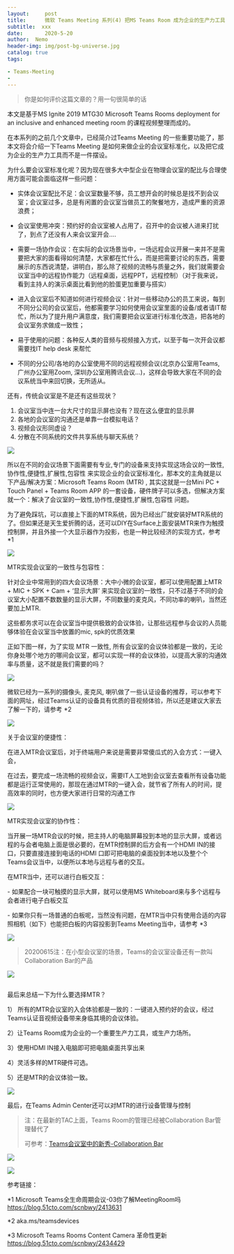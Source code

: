 ```yaml
---
layout:     post
title:      微软 Teams Meeting 系列(4) 把MS Teams Room 成为企业的生产力工具
subtitle:  xxx
date:       2020-5-20
author:  Nemo
header-img: img/post-bg-universe.jpg
catalog: true
tags:

- Teams-Meeting
- 
---
```


> 你是如何评价这篇文章的？用一句很简单的话

本文是基于MS Ignite 2019 MTG30 Microsoft Teams Rooms deployment for an inclusive and enhanced meeting room 的课程视频整理而成的。

在本系列的之前几个文章中，已经简介过Teams Meeting 的一些重要功能了，那本文将会介绍一下Teams Meeting 是如何来做企业的会议室标准化，以及把它成为企业的生产力工具而不是一件摆设。

为什么要会议室标准化呢？因为现在很多大中型企业在物理会议室的配比与合理使用方面可能会面临这样一些问题：

- 实体会议室配比不足：会议室数量不够，员工想开会的时候总是找不到会议室；会议室过多，总是有闲置的会议室当做员工的聚餐地方，造成严重的资源浪费；

- 会议室使用冲突：预约好的会议室被人占用了，召开中的会议被人进来打扰了，到点了还没有人来会议室开会….

- 需要一场协作会议：在实际的会议场景当中，一场远程会议开展一来并不是需要把大家的面看得如何清楚，大家都在忙什么，而是把需要讨论的东西，需要展示的东西说清楚，讲明白，那么除了视频的流畅与质量之外，我们就需要会议室当中的远程协作能力（远程桌面，远程PPT，远程控制）（对于我来说，看到主持人的演示桌面比看到他的脸蛋更加重要与搭实）

- 进入会议室后不知道如何进行视频会议：针对一些移动办公的员工来说，每到不同分公司的会议室后，他都需要学习如何使用会议室里面的设备/或者请IT帮忙，所以为了提升用户满意度，我们需要把会议室进行标准化改造，把各地的会议室务求做成一致性；

- 易于使用的问题：各种反人类的音频与视频接入方式，以至于每一次开会议都需要找IT help desk 来帮忙

- 不同的分公司/各地的办公室使用不同的远程视频会议(北京办公室用Teams, 广州办公室用Zoom, 深圳办公室用腾讯会议…)，这样会导致大家在不同的会议系统当中来回切换，无所适从。

还有，传统会议室是不是还有这些现状？

1. 会议室当中连一台大尺寸的显示屏也没有？现在这么便宜的显示屏
2. 各地的会议室的沟通还是单靠一台模拟电话？
3. 视频会议形同虚设？
4. 分散在不同系统的文件共享系统与聊天系统？

![](https://cdn.jsdelivr.net/gh/tangx007/tangx007.github.io/img/p1111141839b942f995e7d74739d6d7ad5cf46.png)

所以在不同的会议场景下面需要有专业,专门的设备来支持实现这场会议的一致性,协作性,便捷性,扩展性,包容性 来实现企业的会议室标准化，那本文的主角就是以下产品/解决方案：Microsoft Teams Room (MTR) , 其实这就是一台Mini PC + Touch Panel + Teams Room APP  的一套设备，硬件牌子可以多选，但解决方案就一个：解决了会议室的一致性,协作性,便捷性,扩展性,包容性 问题。

为了避免踩坑，可以直接上下面的MTR系统，因为已经出厂就安装好MTR系统的了。但如果还是天生爱折腾的话，还可以DIY在Surface上面安装MTR来作为触摸控制屏，并且外接一个大显示器作为投影，也是一种比较经济的实现方式，参考 *1

![](https://cdn.jsdelivr.net/gh/tangx007/tangx007.github.io/img/p22223a651040c1c9d32bd329f32e01b10c07.png)

MTR实现会议室的一致性与包容性：

针对企业中常用到的四大会议场景：大中小微的会议室，都可以使用配置上MTR + MIC + SPK + Cam + ‘显示大屏’ 来实现会议室的一致性，只不过基于不同的会议室大小配置不数数量的显示大屏，不同数量的麦克风，不同功率的喇叭，当然还要加上MTR.

这些都务求可以在会议室当中提供极致的会议体验，让那些远程参与会议的人员能够体验在会议室当中放置的mic, spk的优质效果

正如下图一样，为了实现 MTR 一致性, 所有会议室的会议体验都是一致的，无论你身处哪个地方的哪间会议室，都可以实现一样的会议体验，以提高大家的沟通效率与质量，这不就是我们需要的吗？

![](https://cdn.jsdelivr.net/gh/tangx007/tangx007.github.io/img/p33389e15565a25eb3fe8ec36fac791978a7.png)

微软已经为一系列的摄像头, 麦克风, 喇叭做了一些认证设备的推荐，可以参考下面的网址，经过Teams认证的设备具有优质的音视频体验，所以还是建议大家去了解一下的，请参考 *2

![](https://cdn.jsdelivr.net/gh/tangx007/tangx007.github.io/img/p40c0458f05e6c34e61cc83c92d07c1b59.png)

关于会议室的便捷性：

在进入MTR会议室后，对于终端用户来说是需要非常傻瓜式的入会方式：一键入会，

在过去，要完成一场流畅的视频会议，需要IT人工地到会议室去查看所有设备功能都是运行正常使用的，那现在通过MTR的一键入会，就节省了所有人的时间，提高效率的同时，也方便大家进行日常的沟通工作

![](https://cdn.jsdelivr.net/gh/tangx007/tangx007.github.io/img/p55559800727a0f40ded31cd21af594fe64df.png)

MTR实现会议室的协作性：

当开展一场MTR会议的时候，把主持人的电脑屏幕投到本地的显示大屏，或者远程的与会者电脑上面是很必要的，在MTR控制屏的后方会有一个HDMI IN的接口，只要直接连接到电话的HDMI 口即可把电脑的桌面投到本地以及整个个Teams会议当中，以便所以本地与远程与者的交互。



在MTR当中，还可以进行白板交互：

\- 如果配合一块可触摸的显示大屏，就可以使用MS Whiteboard来与多个远程与会者进行电子白板交互

\- 如果你只有一场普通的白板呢，当然没有问题，在MTR当中只有使用合适的内容照相机（如下）也能把白板的内容投影到Teams Meeting当中，请参考 *3

![](C:\Users\Nemo\Documents\GitHub\tangx007\img\p6666a1523fb709ef0aae94959a1776afe041.png)

> 20200615注：在小型会议室的场景，Teams的会议室设备还有一款叫Collaboration Bar的产品

![](C:\Users\Nemo\Documents\GitHub\tangx007\img\p777717f0c070815584b651b280666df22846.png)

![]()

最后来总结一下为什么要选择MTR？

1） 所有的MTR会议室的入会体验都是一致的：一键进入预约好的会议，经过Teams认证音视频设备带来身临其境的会议体验。

2）让Teams Room成为企业的一个重要生产力工具，或生产力场所。

3）使用HDMI IN接入电脑即可把电脑桌面共享出来

4）灵活多样的MTR硬件可选。

5）还是MTR的会议体验一致。

![](C:\Users\Nemo\Documents\GitHub\tangx007\img\p9999e4af87703c1dcfadb60c8e9d05bda3f6.png)

最后，在Teams Admin Center还可以对MTR的进行设备管理与控制

> 注：在最新的TAC上面，Teams Room的管理已经被Collaboration Bar管理替代了
>
> 可参考：[Teams会议室中的新秀-Collaboration Bar](https://tangx007.github.io/2020/06/11/Teams-CollaBar-X50/
> )

![](C:\Users\Nemo\Documents\GitHub\tangx007\img\p-106930979751b739a59aee9f58e2f342c4.png)

![](C:\Users\Nemo\Documents\GitHub\tangx007\img\p-11f861871eba28ab992d7d42c2ab411cff.png)

参考链接：

*1 Microsoft Teams全生命周期会议-03你了解MeetingRoom吗 https://blog.51cto.com/scnbwy/2413631

*2 aka.ms/teamsdevices

*3 Microsoft Teams Rooms Content Camera 革命性更新 https://blog.51cto.com/scnbwy/2434429





